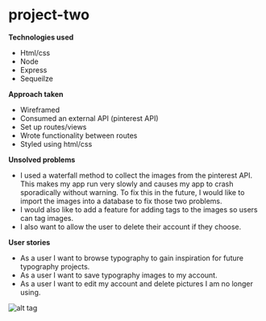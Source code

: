 # project-two

**Technologies used**
* Html/css 
* Node
* Express 
* Sequeilze 

**Approach taken**
* Wireframed 
* Consumed an external API (pinterest API)
* Set up routes/views
* Wrote functionality between routes
* Styled using html/css

**Unsolved problems** 
* I used a waterfall method to collect the images from the pinterest API. This makes my app run very slowly and causes my app to crash sporadically without warning. To fix this in the future, I would like to import the images into a database to fix those two problems.
* I would also like to add a feature for adding tags to the images so users can tag images. 
* I also want to allow the user to delete their account if they choose.

**User stories** 
* As a user I want to browse typography to gain inspiration for future typography projects.
* As a user I want to save typography images to my account.
* As a user I want to edit my account and delete pictures I am no longer using. 

![alt tag](Desktop/IMG_1017.jpg)


